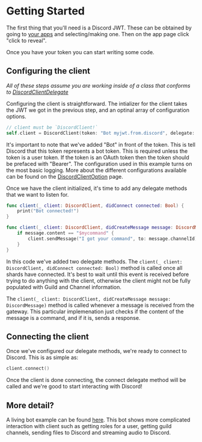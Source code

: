Getting Started
===============

The first thing that you'll need is a Discord JWT. These can be obtained by going to [your apps](https://discordapp.com/developers/applications/me) and selecting/making one. Then on the app page click "click to reveal".

Once you have your token you can start writing some code.

Configuring the client
----------------------
_All of these steps assume you are working inside of a class that conforms to
[DiscordClientDelegate](./Protocols/DiscordClientDelegate.html)_


Configuring the client is straightforward. The intializer for the client takes the JWT we got in the previous step, and an optinal array of configuration options.

```swift
// client must be `DiscordClient!`
self.client = DiscordClient(token: "Bot myjwt.from.discord", delegate: self, configuration: [.log(.info)])
```

It's important to note that we've added "Bot" in front of the token. This is tell Discord that this token represents a bot token. This is required unless the token is a user token. If the token is an OAuth token then the token should be prefaced with "Bearer". The configuration used in this example turns on the most basic logging. More about the different configurations available can be found on the [DiscordClientOption](./Enums/DiscordClientOption.html) page.

Once we have the client initialized, it's time to add any delegate methods that we want to listen for.

```swift
func client(_ client: DiscordClient, didConnect connected: Bool) {
    print("Bot connected!")
}

func client(_ client: DiscordClient, didCreateMessage message: DiscordMessage) {
    if message.content == "$mycommand" {
        client.sendMessage("I got your command", to: message.channelId)
    }
}

```

In this code we've added two delegate methods. The `client(_ client: DiscordClient, didConnect connected: Bool)` method is called once all shards have connected. It's best to wait until this event is received before trying to do anything with the client, otherwise the client might not be fully populated with Guild and Channel information.

The `client(_ client: DiscordClient, didCreateMessage message: DiscordMessage)` method is called whenever a message is received from the gateway. This particular implemenation just checks if the content of the message is a command, and if it is, sends a response.

Connecting the client
---------------------

Once we've configured our delegate methods, we're ready to connect to Discord. This is as simple as:

```swift
client.connect()
```

Once the client is done connecting, the connect delegate method will be called and we're good to start interacting with Discord!

More detail?
------------
A living bot example can be found [here](https://github.com/nuclearace/SwiftBot). This bot shows more complicated interaction with client such as getting roles for a user, getting guild channels, sending files to Discord and streaming audio to Discord.

